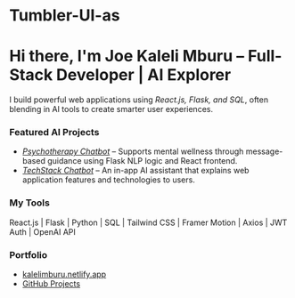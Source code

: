 # Tumbler-UI-as
# Hi there, I'm Joe Kaleli Mburu – Full-Stack Developer | AI Explorer

I build powerful web applications using *React.js, Flask, and SQL*, often blending in AI tools to create smarter user experiences.

### Featured AI Projects
- *[Psychotherapy Chatbot](#)* – Supports mental wellness through message-based guidance using Flask NLP logic and React frontend.
- *[TechStack Chatbot](#)* – An in-app AI assistant that explains web application features and technologies to users.

### My Tools
React.js | Flask | Python | SQL | Tailwind CSS | Framer Motion | Axios | JWT Auth | OpenAI API

### Portfolio
- [kalelimburu.netlify.app](https://kalelimburu.netlify.app)
- [GitHub Projects](https://github.com/Tumbler-UI-as?tab=repositories)
